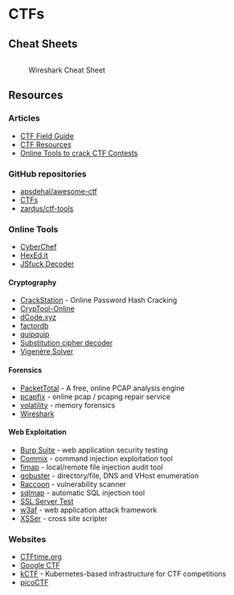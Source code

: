# CTFs

## Cheat Sheets

<figure><img src="https://cdn.comparitech.com/wp-content/uploads/2019/06/Wireshark-Cheat-Sheet-1.jpg.webp" alt=""><figcaption><p>Wireshark Cheat Sheet</p></figcaption></figure>

## Resources

### Articles

* [CTF Field Guide](https://trailofbits.github.io/ctf/)
* [CTF Resources](https://ctfs.github.io/resources/)
* [Online Tools to crack CTF Contests](https://dhanumaalaian.medium.com/online-tools-to-crack-ctf-contest-1ad7efa958da)

### GitHub repositories

* [apsdehal/awesome-ctf](https://github.com/apsdehal/awesome-ctf)
* [CTFs](https://github.com/ctfs)
* [zardus/ctf-tools](https://github.com/zardus/ctf-tools)

### Online Tools

* [CyberChef](https://gchq.github.io/CyberChef/)
* [HexEd.it](https://hexed.it/)
* [JSfuck Decoder](https://enkhee-osiris.github.io/Decoder-JSFuck/)

#### Cryptography

* [CrackStation](https://crackstation.net/) - Online Password Hash Cracking
* [CrypTool-Online](https://www.cryptool.org/en/cto/)
* [dCode.xyz](https://www.dcode.fr/en)
* [factordb](http://factordb.com/)
* [quipquip](https://www.quipqiup.com/)
* [Substitution cipher decoder](https://planetcalc.com/8047/)
* [Vigenère Solver](https://www.guballa.de/vigenere-solver)

#### Forensics

* [PacketTotal](https://packettotal.com/) - A free, online PCAP analysis engine
* [pcapfix](https://f00l.de/hacking/pcapfix.php) - online pcap / pcapng repair service
* [volatility](https://github.com/volatilityfoundation/volatility) - memory forensics
* [Wireshark](https://www.wireshark.org/)

#### Web Exploitation

* [Burp Suite](https://portswigger.net/burp) - web application security testing
* [Commix](https://commixproject.com/) - command injection exploitation tool
* [fimap](https://github.com/kurobeats/fimap) - local/remote file injection audit tool
* [gobuster](https://github.com/OJ/gobuster) - directory/file, DNS and VHost enumeration
* [Raccoon](https://github.com/evyatarmeged/Raccoon) - vulnerability scanner
* [sqlmap](https://sqlmap.org/) - automatic SQL injection tool
* [SSL Server Test](https://www.ssllabs.com/ssltest/analyze.html)
* [w3af](https://w3af.org/) - web application attack framework
* [XSSer](https://xsser.03c8.net/) - cross site scripter

### Websites

* [CTFtime.org](https://ctftime.org/)
* [Google CTF](https://capturetheflag.withgoogle.com/beginners-quest)
* [kCTF](https://google.github.io/kctf/) - Kubernetes-based infrastructure for CTF competitions
* [picoCTF](https://picoctf.org/)

